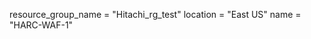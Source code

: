 
resource_group_name = "Hitachi_rg_test"
location            = "East US"
name                = "HARC-WAF-1"
